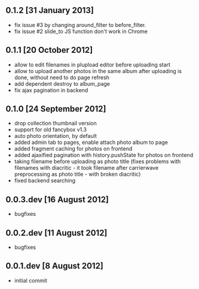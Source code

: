 ## 0.1.2 [31 January 2013]
* fix issue #3 by changing around_filter to before_filter. 
* fix issue #2 slide_to JS function don't work in Chrome

## 0.1.1 [20 October 2012]
* allow to edit filenames in plupload editor before uploading start
* allow to upload another photos in the same album after uploading is done, without need to do page refresh
* add dependent destroy to album_page
* fix ajax pagination in backend

## 0.1.0 [24 September 2012]
* drop collection thumbnail version
* support for old fancybox v1.3
* auto photo orientation, by default
* added admin tab to pages, enable attach photo album to page
* added fragment caching for photos on frontend
* added ajaxified pagination with history.pushState for photos on frontend
* taking filename before uploading as photo title (fixes problems with filenames with diacritic - it took filename after carrierwave preprocessing as photo title - with broken diacritic)
* fixed backend searching

## 0.0.3.dev [16 August 2012]
* bugfixes 

## 0.0.2.dev [11 August 2012]
* bugfixes 

## 0.0.1.dev [8 August 2012]
* initial commit

